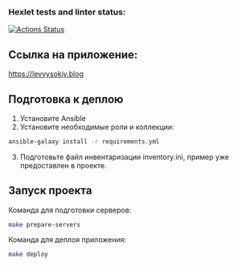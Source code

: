 ### Hexlet tests and linter status:
[![Actions Status](https://github.com/levvysokiy/devops-for-programmers-project-76/actions/workflows/hexlet-check.yml/badge.svg)](https://github.com/levvysokiy/devops-for-programmers-project-76/actions)

## Ссылка на приложение:
https://levvysokiy.blog

## Подготовка к деплою

1. Установите Ansible
2. Установите необходимые роли и коллекции:
```bash
ansible-galaxy install -r requirements.yml
```
3. Подготовьте файл инвентаризации inventory.ini, пример уже предоставлен в проекте.


## Запуск проекта


Команда для подготовки серверов:
```bash
make prepare-servers
```

Команда для деплоя приложения:
```bash
make deploy
```